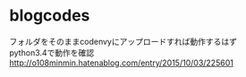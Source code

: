 # blogcodes  
フォルダをそのままcodenvyにアップロードすれば動作するはず  
python3.4で動作を確認  
http://o108minmin.hatenablog.com/entry/2015/10/03/225601
